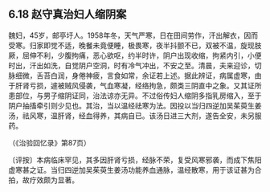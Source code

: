## 6.18 赵守真治妇人缩阴案

魏妇，45岁，邮亭圩人。1958年冬，天气严寒，日在田间劳作，汗出解衣，因而受寒。归家即觉不适，晚餐未竟便睡，极畏寒，夜半抖颤不已，双被不温，旋现肢厥，屈伸不利，少腹拘痛，恶心欲呕，约半时许，阴户出现收缩，拘紧内引，小便时出，汗出如洗，自觉阴户空洞，时有冷气冲出，不安之至。清晨，夫来迎诊，切脉细微，舌苔白润，身倦神疲，言食如常，余证若上述。据此辨证，病属虚寒，由于肝肾亏损，遽被贼风侵袭，气血寒凝，经络拘急，颇类三阴直中之象。又其证所患部位，与男子缩阴证同，治法谅亦无异。不过俗传妇人缩阴多指乳房缩入，至于阴户抽搐牵引则少见也。其治，当以温经祛寒为法。因投以当归四逆加吴茱萸生姜汤，祛风寒，温肝肾，经血得养，其病自已。该汤日进三大剂，遂告全安，未另服药。

（《治验回忆录》第87页）

〔评按〕本病临床罕见，其多因肝肾亏损，经脉不荣，复受风寒邪袭，而成下焦阳虚寒甚之证。当归四逆加吴茱萸生姜汤功能养血通脉，温经散寒，用于该证甚为合拍，故疗效颇为显著。
